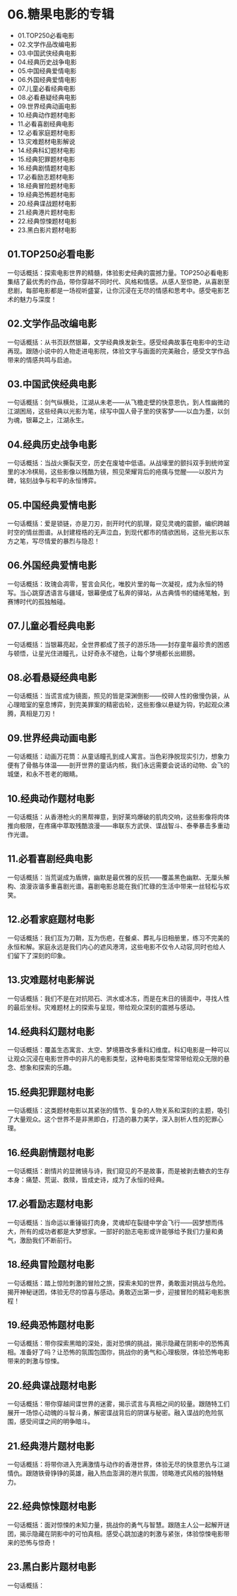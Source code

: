 # 06.糖果电影的专辑
- 01.TOP250必看电影
- 02.文学作品改编电影
- 03.中国武侠经典电影
- 04.经典历史战争电影
- 05.中国经典爱情电影
- 06.外国经典爱情电影
- 07.儿童必看经典电影
- 08.必看悬疑经典电影
- 09.世界经典动画电影
- 10.经典动作题材电影
- 11.必看喜剧经典电影
- 12.必看家庭题材电影
- 13.灾难题材电影解说
- 14.经典科幻题材电影
- 15.经典犯罪题材电影
- 16.经典剧情题材电影
- 17.必看励志题材电影
- 18.经典冒险题材电影
- 19.经典恐怖题材电影
- 20.经典谍战题材电影
- 21.经典港片题材电影
- 22.经典惊悚题材电影
- 23.黑白影片题材电影



## 01.TOP250必看电影

一句话概括：探索电影世界的精髓，体验影史经典的震撼力量。TOP250必看电影集结了最优秀的作品，带你穿越不同时代、风格和情感。从感人至惊艳，从喜剧至悲剧，每部电影都是一场视听盛宴，让你沉浸在无尽的情感和思考中。感受电影艺术的魅力与深度！

## 02.文学作品改编电影

一句话概括：从书页跃然银幕，文学经典焕发新生。感受经典故事在电影中的生动再现。跟随小说中的人物走进电影院，体验文字与画面的完美融合，感受文学作品带来的情感共鸣与启迪。

## 03.中国武侠经典电影

一句话概括：剑气纵横处，江湖从未老——从飞檐走壁的快意恩仇，到人性幽微的江湖困局，这些经典以光影为笔，续写中国人骨子里的侠客梦——以血为墨，以剑为魂，银幕之上，江湖永生。

## 04.经典历史战争电影

一句话概括：当战火撕裂天空，历史在废墟中低语。从战壕里的颤抖双手到统帅室里的冰冷棋局，这些影像以残酷为镜，照见荣耀背后的疮痍与觉醒——以胶片为碑，铭刻战争与和平的永恒博弈。

## 05.中国经典爱情电影

一句话概括：爱是锁链，亦是刀刃，剖开时代的肌理，窥见灵魂的震颤，编织跨越时空的情丝图谱。从封建桎梏的无声泣血，到现代都市的情欲困局，这些光影以东方之笔，写尽情爱的暴烈与隐忍！

## 06.外国经典爱情电影

一句话概括：玫瑰会凋零，誓言会风化，唯胶片里的每一次凝视，成为永恒的特写。当心跳穿透语言与疆域，银幕便成了私奔的驿站，从古典情书的缱绻笔触，到赛博时代的孤独触碰。

## 07.儿童必看经典电影

一句话概括：当银幕亮起，全世界都成了孩子的游乐场——封存童年最珍贵的困惑与顿悟，让星光住进瞳孔，让好奇永不褪色，让每个梦境都长出翅膀。

## 08.必看悬疑经典电影

一句话概括：当谎言成为镜面，照见的皆是深渊倒影——绞碎人性的傲慢伪装，从心理暗室的窒息博弈，到完美罪案的精密齿轮，这些影像以悬疑为钩，钓起观众沸腾，真相是刀刃！

## 09.世界经典动画电影

一句话概括：动画万花筒：从童话瞳孔到成人寓言。当色彩挣脱现实引力，想象力便有了骨骼与体温——剖开世界的童话内核，我们永远需要会说话的动物、会飞的城堡，和永不苍老的眼睛。

## 10.经典动作题材电影

一句话概括：从香港枪火的黑帮禅意，到好莱坞爆破的肌肉交响，这些影像将肉体推向极限，在疼痛中萃取残酷浪漫——串联东方武侠、谍战智斗、泰拳暴击多重动作光谱。

## 11.必看喜剧经典电影

一句话概括：当荒诞成为盾牌，幽默是最优雅的反抗——覆盖黑色幽默、无厘头解构、浪漫诙谐多重喜剧光谱。喜剧电影总能在我们忙碌的生活中带来一丝轻松与欢笑。

## 12.必看家庭题材电影

一句话概括：我们互为刀鞘，互为伤疤，在餐桌、葬礼与旧相册里，练习不完美的永恒和解。家庭永远是我们内心的遮风港湾，这些电影不仅令人动容,同时也给人们留下了深刻的印象。

## 13.灾难题材电影解说

一句话概括：我们不是在对抗陨石、洪水或冰冻，而是在末日的镜面中，寻找人性的最后坐标。灾难题材上的探索与呈现，带给观众深刻的震撼与感动。

## 14.经典科幻题材电影

一句话概括：覆盖生态寓言、太空、梦境篡改多重科幻维度。科幻电影是一种可以让观众沉浸在电影世界中的非凡的电影类型，这种电影类型常常带给观众无限的悬念、想象和探索的乐趣。

## 15.经典犯罪题材电影

一句话概括：‌这类题材电影以其紧张的情节、复杂的人物关系和深刻的主题，吸引了大量观众。这个世界不是非黑即白，打造的暴力美学，深入剖析人性的犯罪心理。

## 16.经典剧情题材电影

一句话概括：剧情片的显微镜与诗，我们窥见的不是故事，而是被剥去糖衣的生存本身：痛楚、荒诞、救赎，皆成史诗，成为了永恒的经典。

## 17.必看励志题材电影

一句话概括：当命运以重锤锻打肉身，灵魂却在裂缝中学会飞行——因梦想而伟大，所有的成功者都是大梦想家。一部好的励志电影或许能够给予我们力量和勇气，激励我们不断前行。

## 18.经典冒险题材电影

一句话概括：踏上惊险刺激的冒险之旅，探索未知的世界，勇敢面对挑战与危险。揭开神秘谜团，体验无尽的惊喜与感动。勇敢迈出第一步，迎接冒险的精彩电影旅程！

## 19.经典恐怖题材电影

一句话概括：带你探索黑暗的深处，面对恐惧的挑战，揭示隐藏在阴影中的恐怖真相。准备好了吗？让恐怖的氛围包围你，挑战你的勇气和心理极限，体验恐怖电影带来的刺激与惊悚。

## 20.经典谍战题材电影

一句话概括：带你穿越间谍世界的迷雾，揭示谎言与真相之间的较量。跟随特工们展开一场惊心动魄的斗智斗勇，解密谍战背后的阴谋与秘密。融入谍战的危险氛围，感受间谍之间的明争暗斗。

## 21.经典港片题材电影

一句话概括：将带你进入充满激情与动作的香港世界，体验无尽的快意恩仇与江湖情仇。跟随铁骨铮铮的英雄，融入热血澎湃的港片氛围，领略港式风格的独特魅力。

## 22.经典惊悚题材电影

一句话概括：面对惊悚的未知力量，挑战你的勇气与智慧。跟随主人公一起解开谜团，揭示隐藏在阴影中的可怕真相。感受心跳加速的刺激与紧张，体验惊悚电影带来的恐怖与惊奇！

## 23.黑白影片题材电影

一句话概括：
